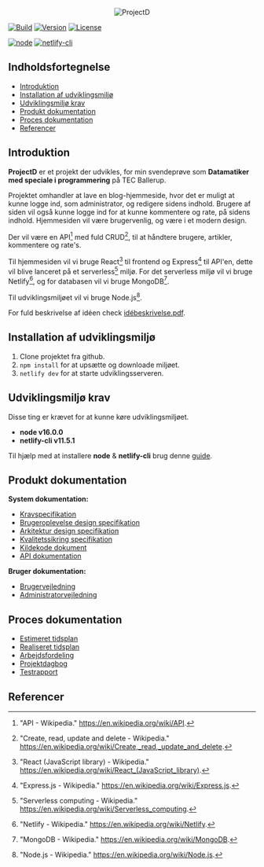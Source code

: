 <div align="center">

![ProjectD](https://drive.google.com/uc?export=view&id=1ueq4ihuiduU984P5iKqIdljQaFTGWEOh)

</div>

[![Build](https://img.shields.io/netlify/eef90d0f-016a-4017-9e83-8ab4ffd8958f?style=for-the-badge&logo=netlify&logoColor=#00C7B7)](https://sunny-cassata-fd4c22.netlify.app/)
[![Version](https://img.shields.io/github/package-json/v/Hulle107/ProjectD?style=for-the-badge)](package.json)
[![License](https://img.shields.io/github/license/Hulle107/ProjectD?style=for-the-badge)](LICENSE)

[![node](https://img.shields.io/badge/node-%5E16.0.0-informational?style=flat-square)](https://nodejs.org/en/)
[![netlify-cli](https://img.shields.io/badge/netlify--cli-%5E11.5.1-informational?style=flat-square)](https://www.npmjs.com/package/netlify-cli)

## Indholdsfortegnelse

- [Introduktion](#introduktion)
- [Installation af udviklingsmiljø](#installation-af-udviklingsmiljø)
- [Udviklingsmiljø krav](#udviklingsmiljø-krav)
- [Produkt dokumentation](#produkt-dokumentation)
- [Proces dokumentation](#proces-dokumentation)
- [Referencer](#referencer)

## Introduktion

**ProjectD** er et projekt der udvikles, for min svendeprøve som **Datamatiker med speciale i programmering** på TEC Ballerup.

Projektet omhandler at lave en blog-hjemmeside, hvor det er muligt at kunne logge ind, som administrator, og redigere sidens indhold. Brugere af siden vil også kunne logge ind for at kunne kommentere og rate, på sidens indhold. Hjemmesiden vil være brugervenlig, og være i et modern design.

Der vil være en API[^1] med fuld CRUD[^2], til at håndtere brugere, artikler, kommentere og rate's.

Til hjemmesiden vil vi bruge React[^3] til frontend og Express[^4] til API'en, dette vil blive lanceret på et serverless[^5] miljø. For det serverless miljø vil vi bruge Netlify[^6], og for databasen vil vi bruge MongoDB[^7].

Til udviklingsmiljøet vil vi bruge Node.js[^8].

[^1]: "API - Wikipedia." https://en.wikipedia.org/wiki/API.
[^2]: "Create, read, update and delete - Wikipedia." https://en.wikipedia.org/wiki/Create,_read,_update_and_delete.
[^3]: "React (JavaScript library) - Wikipedia." https://en.wikipedia.org/wiki/React_(JavaScript_library).
[^4]: "Express.js - Wikipedia." https://en.wikipedia.org/wiki/Express.js.
[^5]: "Serverless computing - Wikipedia." https://en.wikipedia.org/wiki/Serverless_computing.
[^6]: "Netlify - Wikipedia." https://en.wikipedia.org/wiki/Netlify.
[^7]: "MongoDB - Wikipedia." https://en.wikipedia.org/wiki/MongoDB.
[^8]: "Node.js - Wikipedia." https://en.wikipedia.org/wiki/Node.js.

For fuld beskrivelse af idéen check [idébeskrivelse.pdf]().

## Installation af udviklingsmiljø

1. Clone projektet fra github.
2. `npm install` for at upsætte og downloade miljøet.
3. `netlify dev` for at starte udviklingsserveren.

## Udviklingsmiljø krav

Disse ting er krævet for at kunne køre udviklingsmiljøet.

- **node v16.0.0**
- **netlify-cli v11.5.1**

Til hjælp med at installere **node** & **netlify-cli** brug denne [guide](https://docs.netlify.com/cli/get-started/).

## Produkt dokumentation

**System dokumentation:**

- [Kravspecifikation]()
- [Brugeroplevelse design specifikation]()
- [Arkitektur design specifikation]()
- [Kvalitetssikring specifikation]()
- [Kildekode dokument]()
- [API dokumentation]()

**Bruger dokumentation:**

- [Brugervejledning]()
- [Administratorvejledning]()

## Proces dokumentation

- [Estimeret tidsplan]()
- [Realiseret tidsplan]()
- [Arbejdsfordeling]()
- [Projektdagbog]()
- [Testrapport]()

## Referencer